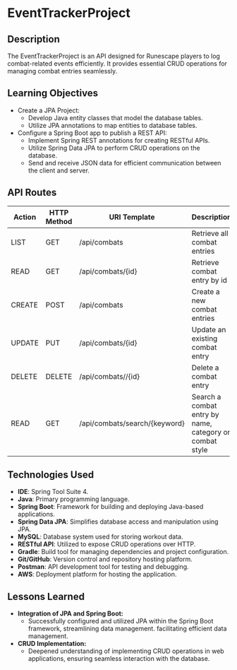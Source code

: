 # EventTrackerProject
## Description

The EventTrackerProject is an API designed for Runescape players to log combat-related events efficiently. It provides essential CRUD operations for managing combat entries seamlessly.




## Learning Objectives

- Create a JPA Project:
  - Develop Java entity classes that model the database tables.
  - Utilize JPA annotations to map entities to database tables.
- Configure a Spring Boot app to publish a REST API:
  - Implement Spring REST annotations for creating RESTful APIs.
  - Utilize Spring Data JPA to perform CRUD operations on the database.
  - Send and receive JSON data for efficient communication between the client and server.

## API Routes

| Action  | HTTP Method | URI Template                  | Description                                             |
|---------|-------------|-------------------------------|---------------------------------------------------------|
| LIST    | GET         | /api/combats                  | Retrieve all combat entries                             |
| READ    | GET         | /api/combats/{id}             | Retrieve combat entry by id                             |
| CREATE  | POST        | /api/combats                  | Create a new combat entries                             |
| UPDATE  | PUT         | /api/combats/{id}             | Update an existing combat entry                         |
| DELETE  | DELETE      | /api/combats//{id}            | Delete a combat entry                                   |
| READ    | GET         | /api/combats/search/{keyword} | Search a combat entry by name, category or combat style |

## Technologies Used

- **IDE**: Spring Tool Suite 4.
- **Java**: Primary programming language.
- **Spring Boot**: Framework for building and deploying Java-based applications.
- **Spring Data JPA**: Simplifies database access and manipulation using JPA.
- **MySQL**: Database system used for storing workout data.
- **RESTful API**: Utilized to expose CRUD operations over HTTP.
- **Gradle**: Build tool for managing dependencies and project configuration.
- **Git/GitHub**: Version control and repository hosting platform.
- **Postman**: API development tool for testing and debugging.
- **AWS**: Deployment platform for hosting the application.

## Lessons Learned

- **Integration of JPA and Spring Boot:** 
  - Successfully configured and utilized JPA within the Spring Boot framework, streamlining data management. facilitating efficient data management.
- **CRUD Implementation:** 
  - Deepened understanding of implementing CRUD operations in web applications, ensuring seamless interaction with the database.
